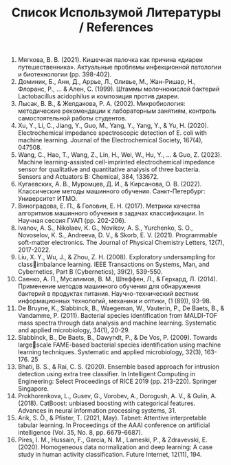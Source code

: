 <h1 align='center'>Список Использумой Литературы / References</h1>

<br>

<p>

1. Мягкова, В. В. (2021). Кишечная палочка как причина «диареи 
путешественника». Актуальные проблемы инфекционной патологии и биотехнологии (pp. 
398-402).
2. Доминик, Б., Анн, Д., Аррье, Л., Оливье, М., Жан-Ришар, Н., Флоранс, Р., ... & 
Ален, С. (1999). Штаммы молочнокислой бактерий Lactobacillus acidophilus и композиция 
против диареи.
3. Лысак, В. В., & Желдакова, Р. А. (2002). Микробиология: методические 
рекомендации к лабораторным занятиям, контроль самостоятельной работы студентов.
4. Xu, Y., Li, C., Jiang, Y., Guo, M., Yang, Y., Yang, Y., & Yu, H. (2020). 
Electrochemical impedance spectroscopic detection of E. coli with machine learning. Journal of
the Electrochemical Society, 167(4), 047508.
5. Wang, C., Hao, T., Wang, Z., Lin, H., Wei, W., Hu, Y., ... & Guo, Z. (2023). 
Machine learning-assisted cell-imprinted electrochemical impedance sensor for qualitative and 
quantitative analysis of three bacteria. Sensors and Actuators B: Chemical, 384, 133672.
6. Кугаевских, А. В., Муромцев, Д. И., & Кирсанова, О. В. (2022). Классические 
методы машинного обучения. Санкт-Петербург: Университет ИТМО.
7. Виноградова, Е. П., & Головин, Е. Н. (2017). Метрики качества алгоритмов 
машинного обучения в задачах классификации. In Научная сессия ГУАП (pp. 202-206).
8. Ivanov, A. S., Nikolaev, K. G., Novikov, A. S., Yurchenko, S. O., Novoselov, K. 
S., Andreeva, D. V., & Skorb, E. V. (2021). Programmable soft-matter electronics. The Journal 
of Physical Chemistry Letters, 12(7), 2017-2022.
9. Liu, X. Y., Wu, J., & Zhou, Z. H. (2008). Exploratory undersampling for classimbalance learning. IEEE Transactions on Systems, Man, and Cybernetics, Part B (Cybernetics), 
39(2), 539-550.
10. Саенко, А. П., Мусалимов, В. М., Штеффен, Л., & Герхард, Л. (2014). 
Применение методов машинного обучения для обнаружения бактерий в продуктах 
питания. Научно-технический вестник информационных технологий, механики и оптики, 
(1 (89)), 93-98.
11. De Bruyne, K., Slabbinck, B., Waegeman, W., Vauterin, P., De Baets, B., & 
Vandamme, P. (2011). Bacterial species identification from MALDI-TOF mass spectra through 
data analysis and machine learning. Systematic and applied microbiology, 34(1), 20-29.
12. Slabbinck, B., De Baets, B., Dawyndt, P., & De Vos, P. (2009). Towards largescale FAME-based bacterial species identification using machine learning techniques. 
Systematic and applied microbiology, 32(3), 163-176.
25
13. Bhati, B. S., & Rai, C. S. (2020). Ensemble based approach for intrusion detection 
using extra tree classifier. In Intelligent Computing in Engineering: Select Proceedings of RICE 
2019 (pp. 213-220). Springer Singapore.
14. Prokhorenkova, L., Gusev, G., Vorobev, A., Dorogush, A. V., & Gulin, A. (2018). 
CatBoost: unbiased boosting with categorical features. Advances in neural information 
processing systems, 31.
15. Arik, S. Ö., & Pfister, T. (2021, May). Tabnet: Attentive interpretable tabular 
learning. In Proceedings of the AAAI conference on artificial intelligence (Vol. 35, No. 8, pp. 
6679-6687).
16. Pires, I. M., Hussain, F., Garcia, N. M., Lameski, P., & Zdravevski, E. (2020). 
Homogeneous data normalization and deep learning: A case study in human activity 
classification. Future Internet, 12(11), 194.</p>
